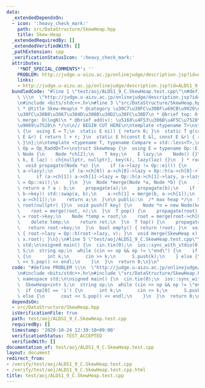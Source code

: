 ```yaml
---
data:
  _extendedDependsOn:
  - icon: ':heavy_check_mark:'
    path: src/DataStructure/SkewHeap.hpp
    title: Skew-Heap
  _extendedRequiredBy: []
  _extendedVerifiedWith: []
  _pathExtension: cpp
  _verificationStatusIcon: ':heavy_check_mark:'
  attributes:
    '*NOT_SPECIAL_COMMENTS*': ''
    PROBLEM: http://judge.u-aizu.ac.jp/onlinejudge/description.jsp?id=ALDS1_9_C
    links:
    - http://judge.u-aizu.ac.jp/onlinejudge/description.jsp?id=ALDS1_9_C
  bundledCode: "#line 1 \"test/aoj/ALDS1_9_C.SkewHeap.test.cpp\"\n#define PROBLEM\
    \ \\\n  \"http://judge.u-aizu.ac.jp/onlinejudge/description.jsp?id=ALDS1_9_C\"\
    \n#include <bits/stdc++.h>\n#line 3 \"src/DataStructure/SkewHeap.hpp\"\n/**\n\
    \ * @title Skew-Heap\n * @category \u30C7\u30FC\u30BF\u69CB\u9020\n * @brief \u30DE\
    \u30FC\u30B8\u3067\u304D\u308B\u30D2\u30FC\u30D7\n * @brief top: O(1), pop, push,\
    \ merge: O(logN)\n * @brief add(v): \u5168\u4F53\u306B\u4F5C\u7528\u7D20v\u3092\
    \u9069\u7528\n */\n\n// BEGIN CUT HERE\n\ntemplate <typename T>\nstruct Op_RaddQ\
    \ {\n  using E = T;\n  static E ei() { return 0; }\n  static T g(const T &l, const\
    \ E &r) { return l + r; }\n  static E h(const E &l, const E &r) { return l + r;\
    \ }\n};\n\ntemplate <typename T, typename Compare = std::less<T>,\n          typename\
    \ Op = Op_RaddQ<T>>\nstruct SkewHeap {\n  using E = typename Op::E;\n  struct\
    \ Node {\n    Node *ch[2];\n    T key;\n    E lazy;\n    Node() {}\n    Node(T\
    \ k, E laz) : ch{nullptr, nullptr}, key(k), lazy(laz) {}\n  } * root;\n\n private:\n\
    \  void propagate(Node *a) {\n    if (a->lazy != Op::ei()) {\n      a->key = Op::g(a->key,\
    \ a->lazy);\n      if (a->ch[0]) a->ch[0]->lazy = Op::h(a->ch[0]->lazy, a->lazy);\n\
    \      if (a->ch[1]) a->ch[1]->lazy = Op::h(a->ch[1]->lazy, a->lazy);\n      a->lazy\
    \ = Op::ei();\n    }\n  }\n  Node *merge(Node *a, Node *b) {\n    if (!a || !b)\
    \ return a ? a : b;\n    propagate(a);\n    propagate(b);\n    if (Compare()(a->key,\
    \ b->key)) std::swap(a, b);\n    a->ch[1] = merge(b, a->ch[1]);\n    std::swap(a->ch[0],\
    \ a->ch[1]);\n    return a;\n  }\n\n public:\n  /* max heap */\n  SkewHeap() :\
    \ root(nullptr) {}\n  void push(T key) {\n    Node *n = new Node(key, Op::ei());\n\
    \    root = merge(root, n);\n  }\n  T pop() {\n    propagate(root);\n    T ret\
    \ = root->key;\n    Node *temp = root;\n    root = merge(root->ch[0], root->ch[1]);\n\
    \    delete temp;\n    return ret;\n  }\n  T top() {\n    propagate(root);\n \
    \   return root->key;\n  }\n  bool empty() { return !root; }\n  void add(E v)\
    \ { root->lazy = Op::h(root->lazy, v); }\n  void merge(SkewHeap x) { root = merge(root,\
    \ x.root); }\n};\n#line 5 \"test/aoj/ALDS1_9_C.SkewHeap.test.cpp\"\nusing namespace\
    \ std;\n\nsigned main() {\n  cin.tie(0);\n  ios::sync_with_stdio(0);\n  SkewHeap<int>\
    \ S;\n  string op;\n  while (cin >> op && op != \"end\") {\n    if (op[0] == 'i')\
    \ {\n      int k;\n      cin >> k;\n      S.push(k);\n    } else {\n      cout\
    \ << S.pop() << endl;\n    }\n  }\n  return 0;\n}\n"
  code: "#define PROBLEM \\\n  \"http://judge.u-aizu.ac.jp/onlinejudge/description.jsp?id=ALDS1_9_C\"\
    \n#include <bits/stdc++.h>\n#include \"src/DataStructure/SkewHeap.hpp\"\nusing\
    \ namespace std;\n\nsigned main() {\n  cin.tie(0);\n  ios::sync_with_stdio(0);\n\
    \  SkewHeap<int> S;\n  string op;\n  while (cin >> op && op != \"end\") {\n  \
    \  if (op[0] == 'i') {\n      int k;\n      cin >> k;\n      S.push(k);\n    }\
    \ else {\n      cout << S.pop() << endl;\n    }\n  }\n  return 0;\n}"
  dependsOn:
  - src/DataStructure/SkewHeap.hpp
  isVerificationFile: true
  path: test/aoj/ALDS1_9_C.SkewHeap.test.cpp
  requiredBy: []
  timestamp: '2020-10-24 12:39:10+09:00'
  verificationStatus: TEST_ACCEPTED
  verifiedWith: []
documentation_of: test/aoj/ALDS1_9_C.SkewHeap.test.cpp
layout: document
redirect_from:
- /verify/test/aoj/ALDS1_9_C.SkewHeap.test.cpp
- /verify/test/aoj/ALDS1_9_C.SkewHeap.test.cpp.html
title: test/aoj/ALDS1_9_C.SkewHeap.test.cpp
---
```

